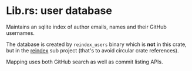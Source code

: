 # Lib.rs: user database

Maintains an sqlite index of author emails, names and their GitHub usernames.

The database is created by `reindex_users` binary which is **not** in this crate, but in the [reindex](https://gitlab.com/crates.rs/reindex) sub project (that's to avoid circular crate references).

Mapping uses both GitHub search as well as commit listing APIs.
